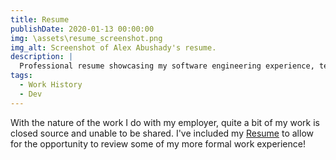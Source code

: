 ```yaml
---
title: Resume
publishDate: 2020-01-13 00:00:00
img: \assets\resume_screenshot.png
img_alt: Screenshot of Alex Abushady's resume.
description: |
  Professional resume showcasing my software engineering experience, technical skills, and career achievements in full-stack development.
tags:
  - Work History
  - Dev
---
```


With the nature of the work I do with my employer, quite a bit of my work is closed source and unable to be shared. I've included my [Resume](/assets/AlexanderAbushady2025ResumeRefresh.pdf) to allow for the opportunity to review some of my more formal work experience!
